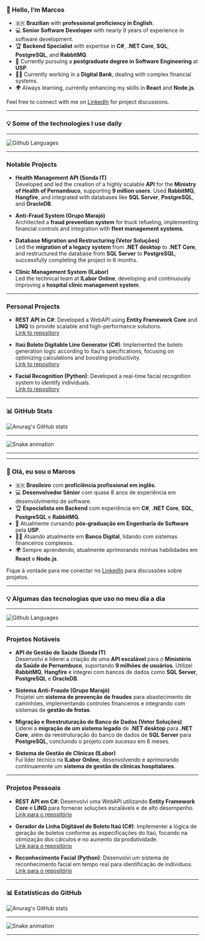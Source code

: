 <h3>👋 Hello, I’m Marcos</h3>

- 🇧🇷 **Brazilian** with **professional proficiency in English**.
- 💻 **Senior Software Developer** with nearly 9 years of experience in software development.
- 🏆 **Backend Specialist** with expertise in **C#**, **.NET Core**, **SQL**, **PostgreSQL**, and **RabbitMQ**.
- 📘 Currently pursuing a **postgraduate degree in Software Engineering** at **USP**.
- 👨‍💻 Currently working in a **Digital Bank**, dealing with complex financial systems.
- 🌍 Always learning, currently enhancing my skills in **React** and **Node.js**.

Feel free to connect with me on [LinkedIn](https://www.linkedin.com/in/marcos-caetano/) for project discussions.

---

<h3><b>💡 Some of the technologies I use daily</b></h3>
<hr>

![Github Languages](https://github-readme-stats.vercel.app/api/top-langs/?username=MCaetanoPJ&layout=compact&count_private=true&theme=chartreuse-dark)

<hr>

<h3><b>Notable Projects</b></h3>

- **Health Management API (Sonda IT)**  
  Developed and led the creation of a highly scalable **API** for the **Ministry of Health of Pernambuco**, supporting **9 million users**. Used **RabbitMQ**, **Hangfire**, and integrated with databases like **SQL Server**, **PostgreSQL**, and **OracleDB**.

- **Anti-Fraud System (Grupo Marajó)**  
  Architected a **fraud prevention system** for truck refueling, implementing financial controls and integration with **fleet management systems**.

- **Database Migration and Restructuring (Vetor Soluções)**  
  Led the **migration of a legacy system** from **.NET desktop** to **.NET Core**, and restructured the database from **SQL Server** to **PostgreSQL**, successfully completing the project in 6 months.

- **Clinic Management System (ILabor)**  
  Led the technical team at **ILabor Online**, developing and continuously improving a **hospital clinic management system**.

---

<h3><b>Personal Projects</b></h3>

- **REST API in C#**: Developed a WebAPI using **Entity Framework Core** and **LINQ** to provide scalable and high-performance solutions.  
  [Link to repository](https://github.com/MCaetanoPJ/API_REST)

- **Itaú Boleto Digitable Line Generator (C#)**: Implemented the boleto generation logic according to Itaú's specifications, focusing on optimizing calculations and boosting productivity.  
  [Link to repository](https://github.com/MCaetanoPJ/GeradorLinhaDigitavelBoletoItau)

- **Facial Recognition (Python)**: Developed a real-time facial recognition system to identify individuals.  
  [Link to repository](https://github.com/MCaetanoPJ/Reconhecimento-Facial)

---

<h3><b>📊 GitHub Stats</b></h3>

![Anurag's GitHub stats](https://github-readme-stats.vercel.app/api?username=MCaetanoPJ&show_icons=true&theme=chartreuse-dark)

<hr>

![Snake animation](https://raw.githubusercontent.com/Sutil/Sutil/2b2fad3bf54522bb30c8c170591fc68ff51b69e6/github-contribution-grid-snake2.svg)

---

<!-- 
Feel free to add more details or projects to personalize your README.
This template provides a clear view of your skills and accomplishments in an attractive way.
-->

---

<h3>👋 Olá, eu sou o Marcos</h3>

- 🇧🇷 **Brasileiro** com **proficiência profissional em inglês**.
- 💻 **Desenvolvedor Sênior** com quase 8 anos de experiência em desenvolvimento de software.
- 🏆 **Especialista em Backend** com experiência em **C#**, **.NET Core**, **SQL**, **PostgreSQL** e **RabbitMQ**.
- 📘 Atualmente cursando **pós-graduação em Engenharia de Software** pela **USP**.
- 👨‍💻 Atuando atualmente em **Banco Digital**, lidando com sistemas financeiros complexos.
- 🌍 Sempre aprendendo, atualmente aprimorando minhas habilidades em **React** e **Node.js**.

Fique à vontade para me conectar no [LinkedIn](https://www.linkedin.com/in/marcos-caetano/) para discussões sobre projetos.

---

<h3><b>💡 Algumas das tecnologias que uso no meu dia a dia</b></h3>
<hr>

![Github Languages](https://github-readme-stats.vercel.app/api/top-langs/?username=MCaetanoPJ&layout=compact&count_private=true&theme=chartreuse-dark)

<hr>

<h3><b>Projetos Notáveis</b></h3>

- **API de Gestão de Saúde (Sonda IT)**  
  Desenvolvi e liderei a criação de uma **API escalável** para o **Ministério da Saúde de Pernambuco**, suportando **9 milhões de usuários**. Utilizei **RabbitMQ**, **Hangfire** e integrei com bancos de dados como **SQL Server**, **PostgreSQL** e **OracleDB**.

- **Sistema Anti-Fraude (Grupo Marajó)**  
  Projetei um **sistema de prevenção de fraudes** para abastecimento de caminhões, implementando controles financeiros e integrando com sistemas de **gestão de frotas**.

- **Migração e Reestruturação de Banco de Dados (Vetor Soluções)**  
  Liderei a **migração de um sistema legado** de **.NET desktop** para **.NET Core**, além da reestruturação do banco de dados de **SQL Server** para **PostgreSQL**, concluindo o projeto com sucesso em 6 meses.

- **Sistema de Gestão de Clínicas (ILabor)**  
  Fui líder técnico na **ILabor Online**, desenvolvendo e aprimorando continuamente um **sistema de gestão de clínicas hospitalares**.

---

<h3><b>Projetos Pessoais</b></h3>

- **REST API em C#**: Desenvolvi uma WebAPI utilizando **Entity Framework Core** e **LINQ** para fornecer soluções escaláveis e de alto desempenho.  
  [Link para o repositório](https://github.com/MCaetanoPJ/API_REST)

- **Gerador de Linha Digitável de Boleto Itaú (C#)**: Implementei a lógica de geração de boletos conforme as especificações do Itaú, focando na otimização dos cálculos e no aumento da produtividade.  
  [Link para o repositório](https://github.com/MCaetanoPJ/GeradorLinhaDigitavelBoletoItau)

- **Reconhecimento Facial (Python)**: Desenvolvi um sistema de reconhecimento facial em tempo real para identificação de indivíduos.  
  [Link para o repositório](https://github.com/MCaetanoPJ/Reconhecimento-Facial)

---

<h3>📊 Estatísticas do GitHub</h3>

![Anurag's GitHub stats](https://github-readme-stats.vercel.app/api?username=MCaetanoPJ&show_icons=true&theme=chartreuse-dark)

<hr>

![Snake animation](https://raw.githubusercontent.com/Sutil/Sutil/2b2fad3bf54522bb30c8c170591fc68ff51b69e6/github-contribution-grid-snake2.svg)

---

<!-- 
Sinta-se à vontade para adicionar mais detalhes ou projetos para personalizar seu README.
Este template oferece uma visão clara de suas habilidades e conquistas de forma atraente.
-->
